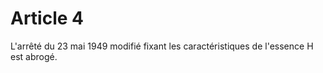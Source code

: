 # Article 4

L'arrêté du 23 mai 1949 modifié fixant les caractéristiques de l'essence H est abrogé.
